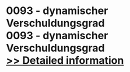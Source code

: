 # 0093 - dynamischer Verschuldungsgrad<br />0093 - dynamischer Verschuldungsgrad<br />[>> Detailed information](https://secure.shareit.com/shareit/product.html?productid=300915719&affiliateid=200057808)